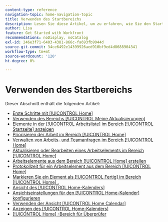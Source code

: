 ```yaml
---
content-type: reference
navigation-topic: home-navigation-topic
title: Verwenden des Startbereichs
description: Lesen Sie diese Artikel, um zu erfahren, wie Sie den Startbereich in Adobe Workfront verwenden.
author: Lisa
feature: Get Started with Workfront
recommendations: noDisplay, noCatalog
exl-id: 246e3f71-6403-4381-866c-fa693fb9944d
source-git-commit: 34ce6492e14399926aed910bf9ed4d8688904341
workflow-type: tm+mt
source-wordcount: '120'
ht-degree: 0%

---
```


# Verwenden des Startbereichs

Dieser Abschnitt enthält die folgenden Artikel:

* [Erste Schritte mit [!UICONTROL Home]](../../../workfront-basics/using-home/using-the-home-area/get-started-with-home.md)
* [Verwenden des Bereichs [!UICONTROL Meine Aktualisierungen]](../../../workfront-basics/using-home/using-the-home-area/my-updates-area.md)
* [Elemente in der [!UICONTROL Arbeitsliste] im Bereich [!UICONTROL Startseite] anzeigen](../../../workfront-basics/using-home/using-the-home-area/display-items-in-home-work-list.md)
* [Priorisieren der Arbeit im Bereich [!UICONTROL Home]](../../../workfront-basics/using-home/using-the-home-area/prioritize-work-in-home.md)
* [Verwalten von Arbeits- und Teamanfragen im Bereich [!UICONTROL Home]](../../../workfront-basics/using-home/using-the-home-area/manage-work-and-team-requests-home.md)
* [Aktualisieren oder Bearbeiten eines Arbeitselements im Bereich [!UICONTROL Home]](../../../workfront-basics/using-home/using-the-home-area/update-and-edit-work-item-home.md)
* [Arbeitselemente aus dem Bereich [!UICONTROL Home] erstellen](../../../workfront-basics/using-home/using-the-home-area/create-work-items-in-home.md)
* [Protokollzeit für ein Arbeitselement aus dem Bereich [!UICONTROL Home]](../../../workfront-basics/using-home/using-the-home-area/log-time-on-work-item-in-home.md)
* [Markieren Sie ein Element als [!UICONTROL Fertig] im Bereich [!UICONTROL Home] .](../../../workfront-basics/using-home/using-the-home-area/mark-item-done-in-home.md)
* [Ansicht des [!UICONTROL Home-Kalenders]](../../../workfront-basics/using-home/using-the-home-area/home-calendar-view.md)
* [Ansichtseinstellungen für den [!UICONTROL Home-Kalender] konfigurieren](../../../workfront-basics/using-home/using-the-home-area/configure-home-calendar-view.md)
* [Verwenden der Ansicht [!UICONTROL Home Calendar]](../../../workfront-basics/using-home/using-the-home-area/use-home-calendar-view.md)
* [Anzeigen des [!UICONTROL Home-Kalenders]](../../../workfront-basics/using-home/using-the-home-area/view-home-calendar.md)
* [[!UICONTROL Home] -Bereich für Überprüfer](../../../workfront-basics/using-home/using-the-home-area/home-for-reviewers.md)
